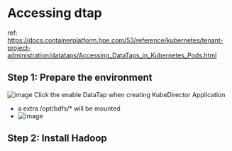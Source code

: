 # Accessing dtap

ref: https://docs.containerplatform.hpe.com/53/reference/kubernetes/tenant-project-administration/datataps/Accessing_DataTaps_in_Kubernetes_Pods.html

## Step 1: Prepare the environment
![image](https://user-images.githubusercontent.com/72959956/119443704-9cc92180-bd5c-11eb-8fce-b6b53823336c.png)
Click the enable DataTap when creating KubeDirector Application
- a extra /opt/bdfs/* will be mounted
- ![image](https://user-images.githubusercontent.com/72959956/119444172-66d86d00-bd5d-11eb-8cfa-053b692963e5.png)


## Step 2: Install Hadoop


